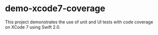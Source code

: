 # demo-xcode7-coverage
This project demonstrates the use of unit and UI tests with code coverage on XCode 7 using Swift 2.0.
